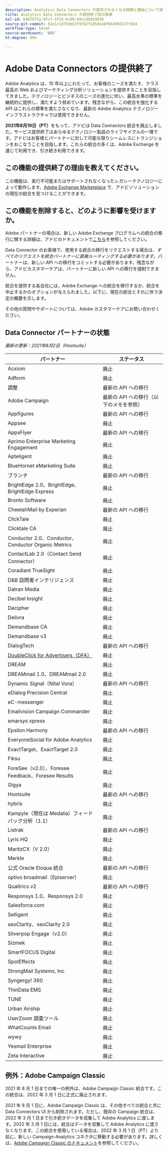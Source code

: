 ```yaml
---
description: Analytics Data Connectors が提供されなくなる時期と理由について説明します。
title: Analytics Data Connectors の提供終了前の発表
exl-id: b407675a-9fcf-4f24-bc88-69ccdb5b3658
source-git-commit: 82e1c1d75db53f97b2f1858e26f6b369d157f834
workflow-type: tm+mt
source-wordcount: '685'
ht-degree: 99%

---
```


# Adobe Data Connectors の提供終了

Adobe Analytics は、10 年以上にわたって、お客様のニーズを満たす、クラス最高の Web およびマーケティング分析ソリューションを提供することを目指してきました。テクノロジーとビジネスのニーズの進化に伴い、最高水準の標準を継続的に提供し、満たすよう努めています。残念ながら、この統合を強化する API はこれらの標準を満たさなくなり、最新の Adobe Analytics テクノロジーインフラストラクチャでは使用できません。

**2021年8月19日（PT）**&#x200B;をもって、アドビは Data Connectors 統合を廃止しました。サービス提供終了はあらゆるテクノロジー製品のライフサイクルの一環です。アドビはお客様とパートナーに対して可能な限りシームレスにトランジションをおこなうことを目指します。これらの統合の多くは、Adobe Exchange を通じて利用でき、引き続き利用できます。

## この機能の提供終了の理由を教えてください。

この機能は、実行不可能またはサポートされなくなったレガシーテクノロジーによって動作します。[Adobe Exchange Marketplace](https://exchange.adobe.com/experiencecloud.analytics.html#product) で、アドビソリューションの現在の統合を見つけることができます。

## この機能を削除すると、どのように影響を受けますか。

Adobe パートナーの場合は、新しい Adobe Exchange プログラムへの統合の移行に関する詳細は、アドビのドキュメントで[こちら](https://adobeexchangeec.zendesk.com/hc/en-us/articles/360003867071-Adobe-Analytics-Integration-Tools)を参照してください。

Data Connector のお客様で、使用する統合の移行をリクエストする場合は、*すべてのリクエストを統合パートナーに直接ルーティングする必要があります*。パートナーは、新しい API への移行をコミットする必要があります。残念ながら、アドビカスタマーケアは、パートナーに新しい API への移行を強制できません。

統合を提供する各会社には、Adobe Exchange への統合を移行するか、統合を中止するかのオプションが与えられました。以下に、現在の統合とそれに伴う決定の概要を示します。

その他の質問やサポートについては、Adobe カスタマーケアにお問い合わせください。

## Data Connector パートナーの状態

*最新の更新：2021年8月2日（Hootsuite）*

| パートナー | ステータス |
| --- | --- |
| Acxiom | 廃止 |
| Adform | 廃止 |
| 調整 | 最新の API への移行 |
| Adobe Campaign | 最新の API への移行（以下のメモを参照） |
| Appfigures | 最新の API への移行 |
| Appsee | 廃止 |
| AppsFlyer | 最新の API への移行 |
| Aprimo Enterprise Marketing Engagement | 廃止 |
| Apteligent | 廃止 |
| BlueHornet eMarketing Suite | 廃止 |
| ブランチ | 最新の API への移行 |
| BrightEdge 2.0、BrightEdge、BrightEdge Express | 廃止 |
| Bronto Software | 廃止 |
| CheetahMail by Experian | 最新の API への移行 |
| ClickTale | 廃止 |
| Clicktale CA | 廃止 |
| Conductor 2.0、Conductor、Conductor Organic Metrics | 廃止 |
| ContactLab 2.0（Contact Send Connector） | 廃止 |
| Coradiant TrueSight | 廃止 |
| D&amp;B 訪問者インテリジェンス | 廃止 |
| Datran Media | 廃止 |
| Decibel Insight | 廃止 |
| Decipher | 廃止 |
| Delivra | 廃止 |
| Demandbase CA | 廃止 |
| Demandbase v3 | 廃止 |
| DialogTech | 最新の API への移行 |
| [DoubleClick for Advertisers（DFA）](/help/import/data-connectors/dfa-data-connector-analytics/dfa-eol.md) | 廃止 |
| DREAM | 廃止 |
| DREAMmail 1.0、DREAMmail 2.0 | 廃止 |
| Dynamic Signal（Nital Vora） | 最新の API への移行 |
| eDialog Precision Central | 廃止 |
| eC-messenger | 廃止 |
| Emailvision Campaign Commander | 廃止 |
| emarsys xpress | 廃止 |
| Epsilon Harmony | 最新の API への移行 |
| EveryoneSocial for Adobe Analytics | 廃止 |
| ExactTarget、ExactTarget 2.0 | 廃止 |
| Fiksu | 廃止 |
| ForeSee（v2.0）、Foresee Feedback、Foresee Results | 廃止 |
| Gigya | 廃止 |
| Hootsuite | 最新の API への移行 |
| hybris | 廃止 |
| Kampyle（現在は Medalia）フィードバック分析（1.1） | 廃止 |
| Listrak | 最新の API への移行 |
| Lyris HQ | 廃止 |
| MaritzCX（V 2.0） | 廃止 |
| Merkle | 廃止 |
| 公式 Oracle Eloqua 統合 | 最新の API への移行 |
| optivo broadmail（Episerver） | 廃止 |
| Qualtrics v2 | 最新の API への移行 |
| Responsys 1.0、Responsys 2.0 | 廃止 |
| Salesforce.com | 廃止 |
| Selligent | 廃止 |
| seoClarity、seoClarity 2.0 | 廃止 |
| Silverpop Engage（v2.0） | 廃止 |
| Sizmek | 廃止 |
| SmartFOCUS Digital | 廃止 |
| SpotEffects | 廃止 |
| StrongMail Systems, Inc | 廃止 |
| Syngergy! 360 | 廃止 |
| ThinData EMS | 廃止 |
| TUNE | 廃止 |
| Urban Airship | 廃止 |
| UserZoom 調査ツール | 廃止 |
| WhatCounts Email | 廃止 |
| wywy | 廃止 |
| Yesmail Enterprise | 廃止 |
| Zeta Interactive | 廃止 |

## 例外：Adobe Campaign Classic

2021 年 8 月 1 日までの唯一の例外は、Adobe Campaign Classic 統合です。この統合は、2022 年 3 月 1 日に正式に廃止されます。

2021 年 8 月 1 日に、Adobe Campaign Classic は、その他すべての統合と共に Data Connectors UI から削除されます。ただし、既存の Campaign 統合は、2022 年 3 月 1 日まで引き続きデータを収集して Adobe Analytics に渡します。2022 年 3 月 1 日には、統合はデータを収集して Adobe Analytics に渡さなくなります。この統合を使用している場合は、2022 年 3 月 1 日（PT）より前に、新しい Campaign-Analytics コネクタに移動する必要があります。詳しくは、[Adobe Campaign Classic のドキュメント](https://experienceleague.adobe.com/docs/campaign-classic/using/release-notes/aa-connector-migration.html?lang=ja)を参照してください。
